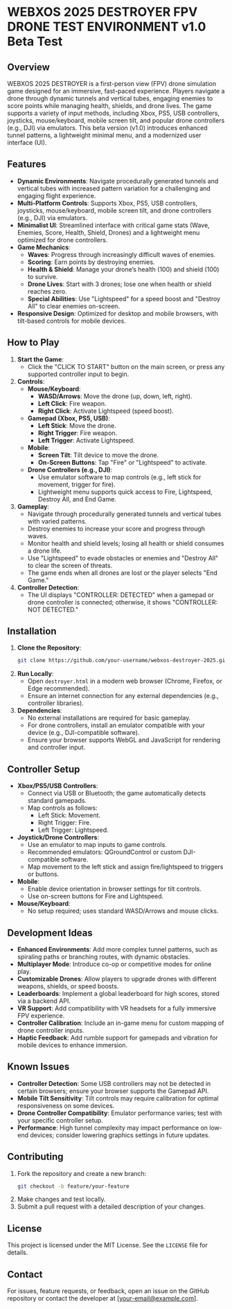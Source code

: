 # WEBXOS 2025 DESTROYER FPV DRONE TEST ENVIRONMENT v1.0 Beta Test

## Overview
WEBXOS 2025 DESTROYER is a first-person view (FPV) drone simulation game designed for an immersive, fast-paced experience. Players navigate a drone through dynamic tunnels and vertical tubes, engaging enemies to score points while managing health, shields, and drone lives. The game supports a variety of input methods, including Xbox, PS5, USB controllers, joysticks, mouse/keyboard, mobile screen tilt, and popular drone controllers (e.g., DJI) via emulators. This beta version (v1.0) introduces enhanced tunnel patterns, a lightweight minimal menu, and a modernized user interface (UI).

## Features
- **Dynamic Environments**: Navigate procedurally generated tunnels and vertical tubes with increased pattern variation for a challenging and engaging flight experience.
- **Multi-Platform Controls**: Supports Xbox, PS5, USB controllers, joysticks, mouse/keyboard, mobile screen tilt, and drone controllers (e.g., DJI) via emulators.
- **Minimalist UI**: Streamlined interface with critical game stats (Wave, Enemies, Score, Health, Shield, Drones) and a lightweight menu optimized for drone controllers.
- **Game Mechanics**:
  - **Waves**: Progress through increasingly difficult waves of enemies.
  - **Scoring**: Earn points by destroying enemies.
  - **Health & Shield**: Manage your drone’s health (100) and shield (100) to survive.
  - **Drone Lives**: Start with 3 drones; lose one when health or shield reaches zero.
  - **Special Abilities**: Use "Lightspeed" for a speed boost and "Destroy All" to clear enemies on-screen.
- **Responsive Design**: Optimized for desktop and mobile browsers, with tilt-based controls for mobile devices.

## How to Play
1. **Start the Game**:
   - Click the "CLICK TO START" button on the main screen, or press any supported controller input to begin.
2. **Controls**:
   - **Mouse/Keyboard**:
     - **WASD/Arrows**: Move the drone (up, down, left, right).
     - **Left Click**: Fire weapon.
     - **Right Click**: Activate Lightspeed (speed boost).
   - **Gamepad (Xbox, PS5, USB)**:
     - **Left Stick**: Move the drone.
     - **Right Trigger**: Fire weapon.
     - **Left Trigger**: Activate Lightspeed.
   - **Mobile**:
     - **Screen Tilt**: Tilt device to move the drone.
     - **On-Screen Buttons**: Tap "Fire" or "Lightspeed" to activate.
   - **Drone Controllers (e.g., DJI)**:
     - Use emulator software to map controls (e.g., left stick for movement, trigger for fire).
     - Lightweight menu supports quick access to Fire, Lightspeed, Destroy All, and End Game.
3. **Gameplay**:
   - Navigate through procedurally generated tunnels and vertical tubes with varied patterns.
   - Destroy enemies to increase your score and progress through waves.
   - Monitor health and shield levels; losing all health or shield consumes a drone life.
   - Use "Lightspeed" to evade obstacles or enemies and "Destroy All" to clear the screen of threats.
   - The game ends when all drones are lost or the player selects "End Game."
4. **Controller Detection**:
   - The UI displays "CONTROLLER: DETECTED" when a gamepad or drone controller is connected; otherwise, it shows "CONTROLLER: NOT DETECTED."

## Installation
1. **Clone the Repository**:
   ```bash
   git clone https://github.com/your-username/webxos-destroyer-2025.git
   ```
2. **Run Locally**:
   - Open `destroyer.html` in a modern web browser (Chrome, Firefox, or Edge recommended).
   - Ensure an internet connection for any external dependencies (e.g., controller libraries).
3. **Dependencies**:
   - No external installations are required for basic gameplay.
   - For drone controllers, install an emulator compatible with your device (e.g., DJI-compatible software).
   - Ensure your browser supports WebGL and JavaScript for rendering and controller input.

## Controller Setup
- **Xbox/PS5/USB Controllers**:
  - Connect via USB or Bluetooth; the game automatically detects standard gamepads.
  - Map controls as follows:
    - Left Stick: Movement.
    - Right Trigger: Fire.
    - Left Trigger: Lightspeed.
- **Joystick/Drone Controllers**:
  - Use an emulator to map inputs to game controls.
  - Recommended emulators: QGroundControl or custom DJI-compatible software.
  - Map movement to the left stick and assign fire/lightspeed to triggers or buttons.
- **Mobile**:
  - Enable device orientation in browser settings for tilt controls.
  - Use on-screen buttons for Fire and Lightspeed.
- **Mouse/Keyboard**:
  - No setup required; uses standard WASD/Arrows and mouse clicks.

## Development Ideas
- **Enhanced Environments**: Add more complex tunnel patterns, such as spiraling paths or branching routes, with dynamic obstacles.
- **Multiplayer Mode**: Introduce co-op or competitive modes for online play.
- **Customizable Drones**: Allow players to upgrade drones with different weapons, shields, or speed boosts.
- **Leaderboards**: Implement a global leaderboard for high scores, stored via a backend API.
- **VR Support**: Add compatibility with VR headsets for a fully immersive FPV experience.
- **Controller Calibration**: Include an in-game menu for custom mapping of drone controller inputs.
- **Haptic Feedback**: Add rumble support for gamepads and vibration for mobile devices to enhance immersion.

## Known Issues
- **Controller Detection**: Some USB controllers may not be detected in certain browsers; ensure your browser supports the Gamepad API.
- **Mobile Tilt Sensitivity**: Tilt controls may require calibration for optimal responsiveness on some devices.
- **Drone Controller Compatibility**: Emulator performance varies; test with your specific controller setup.
- **Performance**: High tunnel complexity may impact performance on low-end devices; consider lowering graphics settings in future updates.

## Contributing
1. Fork the repository and create a new branch:
   ```bash
   git checkout -b feature/your-feature
   ```
2. Make changes and test locally.
3. Submit a pull request with a detailed description of your changes.

## License
This project is licensed under the MIT License. See the `LICENSE` file for details.

## Contact
For issues, feature requests, or feedback, open an issue on the GitHub repository or contact the developer at [your-email@example.com].
